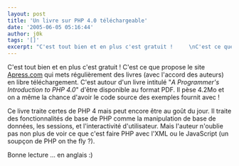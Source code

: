 ```yaml
---
layout: post
title: 'Un livre sur PHP 4.0 téléchargeable'
date: '2005-06-05 05:16:44'
author: j0k
tags: '[]'
excerpt: "C'est tout bien et en plus c'est gratuit !     \nC'est ce que propose le site [Apress.com](http://apress.com/free/) qui mets régulièrement des livres (avec l'accord des auteurs) en libre téléchargement. C'est autour d'un livre intitulé \"*A Programmer's Introduction to PHP 4.0*\" d'être disponible au format PDF. Il pèse 4.2Mo et on a même la chance d'avoir le      …"
---
```


C'est tout bien et en plus c'est gratuit !
C'est ce que propose le site [Apress.com](http://apress.com/free/) qui mets régulièrement des livres (avec l'accord des auteurs) en libre téléchargement. C'est autour d'un livre intitulé "*A Programmer's Introduction to PHP 4.0*" d'être disponible au format PDF. Il pèse 4.2Mo et on a même la chance d'avoir le code source des exemples fournit avec !

Ce livre traite certes de PHP 4 mais peut encore être au goût du jour. Il traite des fonctionnalités de base de PHP comme la manipulation de base de données, les sessions, et l'interactivité d'utilisateur. Mais l'auteur n'oublie pas non plus de voir ce que c'est faire PHP avec l'XML ou le JavaScript (un soupçon de PHP on the fly ?).

Bonne lecture ... en anglais :)
